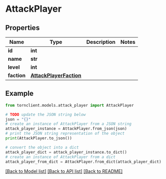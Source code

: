 # AttackPlayer


## Properties

Name | Type | Description | Notes
------------ | ------------- | ------------- | -------------
**id** | **int** |  | 
**name** | **str** |  | 
**level** | **int** |  | 
**faction** | [**AttackPlayerFaction**](AttackPlayerFaction.md) |  | 

## Example

```python
from tornclient.models.attack_player import AttackPlayer

# TODO update the JSON string below
json = "{}"
# create an instance of AttackPlayer from a JSON string
attack_player_instance = AttackPlayer.from_json(json)
# print the JSON string representation of the object
print(AttackPlayer.to_json())

# convert the object into a dict
attack_player_dict = attack_player_instance.to_dict()
# create an instance of AttackPlayer from a dict
attack_player_from_dict = AttackPlayer.from_dict(attack_player_dict)
```
[[Back to Model list]](../README.md#documentation-for-models) [[Back to API list]](../README.md#documentation-for-api-endpoints) [[Back to README]](../README.md)


